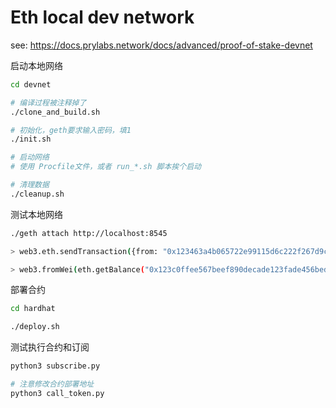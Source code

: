 # Eth local dev network

see: https://docs.prylabs.network/docs/advanced/proof-of-stake-devnet

启动本地网络

```bash
cd devnet

# 编译过程被注释掉了
./clone_and_build.sh

# 初始化，geth要求输入密码，填1
./init.sh

# 启动网络
# 使用 Procfile文件，或者 run_*.sh 脚本挨个启动

# 清理数据
./cleanup.sh
```


测试本地网络

```bash
./geth attach http://localhost:8545

> web3.eth.sendTransaction({from: "0x123463a4b065722e99115d6c222f267d9cabb524",to: "0x123c0ffee567beef890decade123fade456bed78",value: web3.toWei(1, "ether")})

> web3.fromWei(eth.getBalance("0x123c0ffee567beef890decade123fade456bed78"), "ether")
```

部署合约

```bash
cd hardhat

./deploy.sh
```

测试执行合约和订阅

```bash
python3 subscribe.py

# 注意修改合约部署地址
python3 call_token.py
```